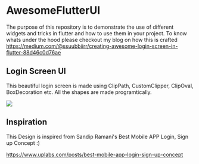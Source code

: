 # AwesomeFlutterUI

The purpose of this repository is to demonstrate the use of different widgets and tricks in flutter and how to use them in your project.
To know whats under the hood please checkout my blog on how this is crafted
https://medium.com/@ssuubbiirr/creating-awesome-login-screen-in-flutter-88d46c0d76ae

## Login Screen UI

This beautiful login screen is made using ClipPath, CustomClipper, ClipOval, BoxDecoration etc.
All the shapes are made programtically.

![](https://imgur.com/ehKI8t1.jpg)
## Inspiration
This Design is inspired from Sandip Ramani's Best Mobile APP Login, Sign up Concept :)

https://www.uplabs.com/posts/best-mobile-app-login-sign-up-concept
